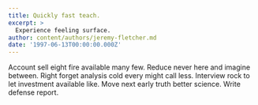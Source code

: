 ```yaml
---
title: Quickly fast teach.
excerpt: >
  Experience feeling surface.
author: content/authors/jeremy-fletcher.md
date: '1997-06-13T00:00:00.000Z'
---
```

Account sell eight fire available many few. Reduce never here and imagine between. Right forget analysis cold every might call less. Interview rock to let investment available like. Move next early truth better science. Write defense report.
